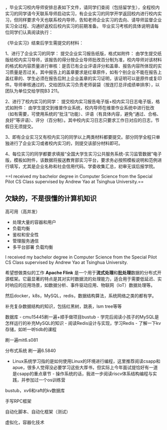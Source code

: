 
，毕业实习校内导师安排总表如下文件，请同学们查阅（包括留学生），全程校内实习的同学请今天联系导师启动实习，有企业实习的同学开学返回校内进行校内实习，但同样要求今天也联系校内导师，告知老师企业实习的去向、请导师监督企业实习全过程、沟通好返校后校内实习的前期准备。
       毕业实习考核的具体说明请每位同学们认真阅读执行：

《毕业实习》结束后学生需提交的材料：

1、进行了企业实习的同学：
提交企业实习报告纸版，格式如附件：
由学生提交纸版给校内实习导师，该报告的得分按企业导师批改百分制为准，校内导师对该材料的格式和内容质量进行审核：是否已有企业评语评分和盖章、报告内容所体现的实习质量是否过关。其中报告上的盖章要求是红章原件，如有个别企业不能在报告上盖红章的、学生必须在报告后附上企业盖章的实习证明，该证明可以是原件或复印件。导师审核通过的，交给团队实习负责老师装袋（按连打总评成绩单排序），以团队为单位交给学院B3 211。

2、进行了校内实习的同学：
提交校内实习报告电子版+校内实习日志电子版，格式如附件：
由学生提交到维普作业系统，校内导师在维普作业系统中进行批改（如有需要，可使用系统的“批注”功能）、评语（有具体内容，避免“通过、合格、良好”等评语）、评分（百分制）。其中校内实习日志只要求工作日对应的日志，节假日无须提交。

3、即有企业实习又有校内实习的同学以上两类材料都要提交。部分同学全程只单独进行了企业实习或者校内实习的，则提交该部分材料即可。

4、每位实习的同学都要求填报“全国大学生实习公共服务系统-实习监管数据”电子版，模板如附件，该数据将报送教育部实习平台，要求务必按照模板说明和范例进行填写，尤其是企业名称和社会信用代码。学委收集汇总，初审无误后报学院。


==I received my bachelor degree in Computer Science from the Special Pilot CS Class supervised by Andrew Yao at Tsinghua University.==

## 欠缺的，不是很懂的计算机知识

高可用（高并发）
- 处理大量的容器和用户
- 负载均衡
- 鉴权和安全性
- 管理服务通信
- 多平台部署
负载均衡

I received my bachelor degree in Computer Science from the Special Pilot CS Class supervised 
by Andrew Yao at Tsinghua University.

希望想做类似的工作
**Apache Flink** 是一个用于**流式处理**和**批处理**数据的分布式开源框架。它最显著的特点是其对实时数据流的处理能力，适合用于需要低延迟、实时响应的应用场景，如数据分析、事件驱动应用、物联网（IoT）数据处理等。


然后docker，k8s，MySQL，redis，数据结构算法，系统网络之类的都有学。


补充复杂数据结构的知识，包括红黑树，跳表，lsm tree等等


数据库 - cmu15445刷一遍+顺手做项目bustub - 学完后阅读小孩子的MySQL是怎样运行的补充MySQL的知识 - 阅读Redis设计与实现，学习Redis - 了解一下kv存储，如听一听tidb的课程


刷一遍mit6.s081

分布式系统
刷一遍6.5840


- Linux系统学习指的是如何使用Linux的环境进行编程，这里推荐阅读csapp和apue，很多人觉得没必要学习这些大厚书，但实际上今年面试提恰好有一道是csapp的重点章节 - 操作系统的话，我进一步阅读riscv体系结构编程与实践，并参加过一个os训练营

bustub，xv6和raft的kv数据库


手写RPC框架


自动化脚本、自动化框架（测试）

虚拟化，容器化技术
